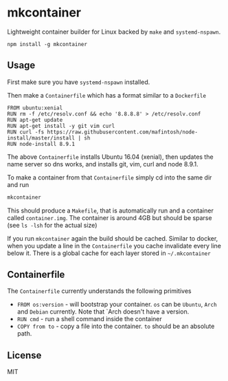 # mkcontainer

Lightweight container builder for Linux backed by `make` and `systemd-nspawn`.

```
npm install -g mkcontainer
```

## Usage

First make sure you have `systemd-nspawn` installed.

Then make a `Containerfile` which has a format similar to a `Dockerfile`

```
FROM ubuntu:xenial
RUN rm -f /etc/resolv.conf && echo '8.8.8.8' > /etc/resolv.conf
RUN apt-get update
RUN apt-get install -y git vim curl
RUN curl -fs https://raw.githubusercontent.com/mafintosh/node-install/master/install | sh
RUN node-install 8.9.1
```

The above `Containerfile` installs Ubuntu 16.04 (xenial), then updates the name server so dns works, and installs
git, vim, curl and node 8.9.1.

To make a container from that `Containerfile` simply cd into the same dir and run

```sh
mkcontainer
```

This should produce a `Makefile`, that is automatically run and a container called `container.img`. The container is around 4GB but should be sparse (see `ls -lsh` for the actual size)

If you run `mkcontainer` again the build should be cached. Similar to docker, when you update a line in the `Containerfile` you cache invalidate
every line below it. There is a global cache for each layer stored in `~/.mkcontainer`

## Containerfile

The `Containerfile` currently understands the following primitives

* `FROM os:version` - will bootstrap your container. `os` can be `Ubuntu`, `Arch` and `Debian` currently. Note that `Arch doesn't have a version.
* `RUN cmd` - run a shell command inside the container
* `COPY from to` - copy a file into the container. `to` should be an absolute path.

## License

MIT
